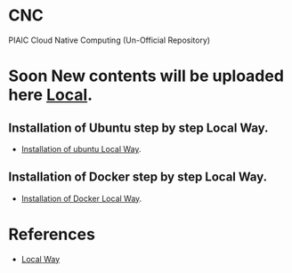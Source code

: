 # CNC
PIAIC Cloud Native Computing (Un-Official Repository)

# Soon New contents will be uploaded here [Local](https://www.youtube.com/channel/UCgp0OKR18dEOEFxb7Af4guw/featured).

## Installation of Ubuntu step by step Local Way.

- [Installation of ubuntu Local Way](https://youtu.be/BTWT1Xm5lVo).

## Installation of Docker step by step Local Way.

- [Installation of Docker Local Way](https://youtu.be/lnWUbxQv3QE).

# References

- [Local Way](https://www.youtube.com/channel/UCgp0OKR18dEOEFxb7Af4guw/featured)
